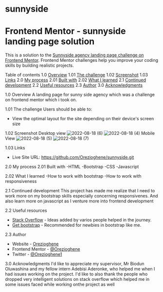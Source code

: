# sunnyside
# Frontend Mentor - sunnyside landing page solution

This is a solution to the [Sunnyside agency landing page challenge on Frontend Mentor](https://www.frontendmentor.io/challenges/sunnyside-agency-landing-page-7yVs3B6ef). Frontend Mentor challenges help you improve your coding skills by building realistic projects. 

Table of contents 
1.0  [Overview](#overview)
1.01 [The challenge](#the-challenge)
1.02 [Screenshot](#screenshot)
1.03 [Links](#links)
2.0  [My process](#my-process)
2.01 [Built with](#built-with)
2.02 [What I learned](#what-i-learned) 
2.1  [Continued development](#continued-development)
2.2  [Useful resources](#useful-resources)
2.3  [Author](#author)
3.0  [Acknowledgments](#acknowledgments)

1.0 Overview
A landing page for sunny side agency which was a challenge on frontend mentor which i took on.

1.01 The challenge
Users should be able to:
- View the optimal layout for the site depending on their device's screen size

1.02 Screenshot
Desktop view
![2022-08-18 (6)](https://user-images.githubusercontent.com/105548322/185429624-111e01b2-69c9-45db-b3a4-045c48f33746.png)
![2022-08-18 (4)](https://user-images.githubusercontent.com/105548322/185429328-c2c8928a-eb39-4743-affa-ab566d6957ce.png)
Mobile View
![2022-08-18 (5)](https://user-images.githubusercontent.com/105548322/185429343-b064ad2c-3683-4c76-bcc0-9fad754814d8.png)
![2022-08-18 (7)](https://user-images.githubusercontent.com/105548322/185432275-cfa71622-4890-497d-9f60-a74dec935214.png)

1.03 Links
- Live Site URL: https://github.com/Orezioghene/sunnyside.git

2.0  My process
2.01 Built with
-HTML
-Bootstrap
-CSS
-Javascript

2.02 What I learned
-How to work with bootstrap
-How to work with responsiveness

2.1 Continued development
This project has made me realize that I need to work more on my bootstrap skills especially concerning responsivenes. And also learn more on javascript as I venture more into frontend development

2.2 Useful resources
- [Stack Overflow](https://stackoverflow.com/) - Ideas added by varios people helped in the journey.
- [Get bootstrap](https://getbootstrap.com/) - Recommended for newbies in bootstrap like me.

2.3 Author
- Website - [Orezioghene](https://github.com/Orezioghene/sunnyside.git)
- Frontend Mentor - [@Orezioghene](https://www.frontendmentor.io/profile/Orezioghene)
- Twitter - [@Orezioghene1](https://www.twitter.com/Orezioghene1)

3.0 Acknowledgments
I'd like to appreciate my supervisor, Mr Biodun Oluwashina and  my fellow intern Adebisi Aderonke, who helped me when I had issues working on the project. I'd like to also thank the people who dropped very intelligent solutions on stack overflow which helped me in some issues faced while working onthe project as well




